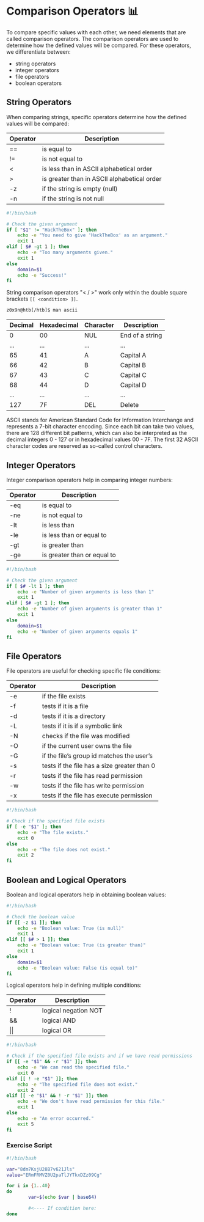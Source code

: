# Comparison Operators 📊

To compare specific values with each other, we need elements that are called comparison operators. The comparison operators are used to determine how the defined values will be compared. For these operators, we differentiate between:

- string operators
- integer operators
- file operators
- boolean operators

## String Operators

When comparing strings, specific operators determine how the defined values will be compared:

| Operator | Description                                 |
| -------- | ------------------------------------------- |
| ==       | is equal to                                 |
| !=       | is not equal to                             |
| <        | is less than in ASCII alphabetical order    |
| >        | is greater than in ASCII alphabetical order |
| -z       | if the string is empty (null)               |
| -n       | if the string is not null                   |

```bash
#!/bin/bash

# Check the given argument
if [ "$1" != "HackTheBox" ]; then
    echo -e "You need to give 'HackTheBox' as an argument."
    exit 1
elif [ $# -gt 1 ]; then
    echo -e "Too many arguments given."
    exit 1
else
    domain=$1
    echo -e "Success!"
fi
```

String comparison operators "< / >" work only within the double square brackets `[[ <condition> ]]`.

```bash
z0x9n@htb[/htb]$ man ascii
```

| Decimal | Hexadecimal | Character | Description     |
| ------- | ----------- | --------- | --------------- |
| 0       | 00          | NUL       | End of a string |
| ...     | ...         | ...       | ...             |
| 65      | 41          | A         | Capital A       |
| 66      | 42          | B         | Capital B       |
| 67      | 43          | C         | Capital C       |
| 68      | 44          | D         | Capital D       |
| ...     | ...         | ...       | ...             |
| 127     | 7F          | DEL       | Delete          |

ASCII stands for American Standard Code for Information Interchange and represents a 7-bit character encoding. Since each bit can take two values, there are 128 different bit patterns, which can also be interpreted as the decimal integers 0 - 127 or in hexadecimal values 00 - 7F. The first 32 ASCII character codes are reserved as so-called control characters.

## Integer Operators

Integer comparison operators help in comparing integer numbers:

| Operator | Description                 |
| -------- | --------------------------- |
| -eq      | is equal to                 |
| -ne      | is not equal to             |
| -lt      | is less than                |
| -le      | is less than or equal to    |
| -gt      | is greater than             |
| -ge      | is greater than or equal to |

```bash
#!/bin/bash

# Check the given argument
if [ $# -lt 1 ]; then
    echo -e "Number of given arguments is less than 1"
    exit 1
elif [ $# -gt 1 ]; then
    echo -e "Number of given arguments is greater than 1"
    exit 1
else
    domain=$1
    echo -e "Number of given arguments equals 1"
fi
```

## File Operators

File operators are useful for checking specific file conditions:

| Operator | Description                                 |
| -------- | ------------------------------------------- |
| -e       | if the file exists                          |
| -f       | tests if it is a file                       |
| -d       | tests if it is a directory                  |
| -L       | tests if it is if a symbolic link           |
| -N       | checks if the file was modified             |
| -O       | if the current user owns the file           |
| -G       | if the file’s group id matches the user’s   |
| -s       | tests if the file has a size greater than 0 |
| -r       | tests if the file has read permission       |
| -w       | tests if the file has write permission      |
| -x       | tests if the file has execute permission    |

```bash
#!/bin/bash

# Check if the specified file exists
if [ -e "$1" ]; then
    echo -e "The file exists."
    exit 0
else
    echo -e "The file does not exist."
    exit 2
fi
```

## Boolean and Logical Operators

Boolean and logical operators help in obtaining boolean values:

```bash
#!/bin/bash

# Check the boolean value
if [[ -z $1 ]]; then
    echo -e "Boolean value: True (is null)"
    exit 1
elif [[ $# > 1 ]]; then
    echo -e "Boolean value: True (is greater than)"
    exit 1
else
    domain=$1
    echo -e "Boolean value: False (is equal to)"
fi
```

Logical operators help in defining multiple conditions:

| Operator | Description          |
| -------- | -------------------- |
| !        | logical negation NOT |
| &&       | logical AND          |
| \|\|     | logical OR           |

```bash
#!/bin/bash

# Check if the specified file exists and if we have read permissions
if [[ -e "$1" && -r "$1" ]]; then
    echo -e "We can read the specified file."
    exit 0
elif [[ ! -e "$1" ]]; then
    echo -e "The specified file does not exist."
    exit 2
elif [[ -e "$1" && ! -r "$1" ]]; then
    echo -e "We don't have read permission for this file."
    exit 1
else
    echo -e "An error occurred."
    exit 5
fi
```

### Exercise Script

```bash
#!/bin/bash

var="8dm7KsjU28B7v621Jls"
value="ERmFRMVZ0U2paTlJYTkxDZz09Cg"

for i in {1..40}
do
        var=$(echo $var | base64)

		#<---- If condition here:
done
```
